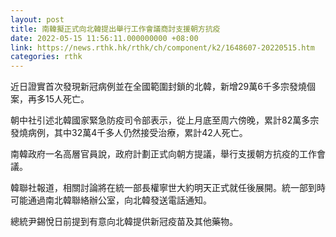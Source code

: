 ```yaml
---
layout: post
title: 南韓擬正式向北韓提出舉行工作會議商討支援朝方抗疫
date: 2022-05-15 11:56:11.000000000 +08:00
link: https://news.rthk.hk/rthk/ch/component/k2/1648607-20220515.htm
categories: rthk
---
```


近日證實首次發現新冠病例並在全國範圍封鎖的北韓，新增29萬6千多宗發燒個案，再多15人死亡。

朝中社引述北韓國家緊急防疫司令部表示，從上月底至周六傍晚，累計82萬多宗發燒病例，其中32萬4千多人仍然接受治療，累計42人死亡。

南韓政府一名高層官員說，政府計劃正式向朝方提議，舉行支援朝方抗疫的工作會議。

韓聯社報道，相關討論將在統一部長權寧世大約明天正式就任後展開。統一部到時可能通過南北韓聯絡辦公室，向北韓發送電話通知。

總統尹錫悅日前提到有意向北韓提供新冠疫苗及其他藥物。
